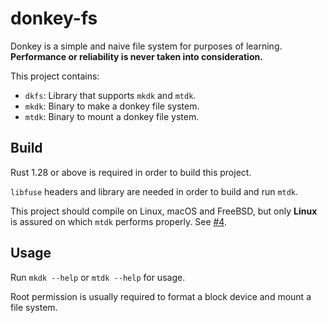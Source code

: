 # donkey-fs

Donkey is a simple and naive file system for purposes of learning.
**Performance or reliability is never taken into consideration.**

This project contains:

* `dkfs`: Library that supports `mkdk` and `mtdk`.
* `mkdk`: Binary to make a donkey file system.
* `mtdk`: Binary to mount a donkey file ystem.

## Build

Rust 1.28 or above is required in order to build this project.

`libfuse` headers and library are needed in order to build and run `mtdk`.

This project should compile on Linux, macOS and FreeBSD,
but only **Linux** is assured on which `mtdk` performs properly.
See [#4](https://github.com/sticnarf/donkey-fs/issues/4).

## Usage

Run `mkdk --help` or `mtdk --help` for usage.

Root permission is usually required to format a block device and mount a file system.